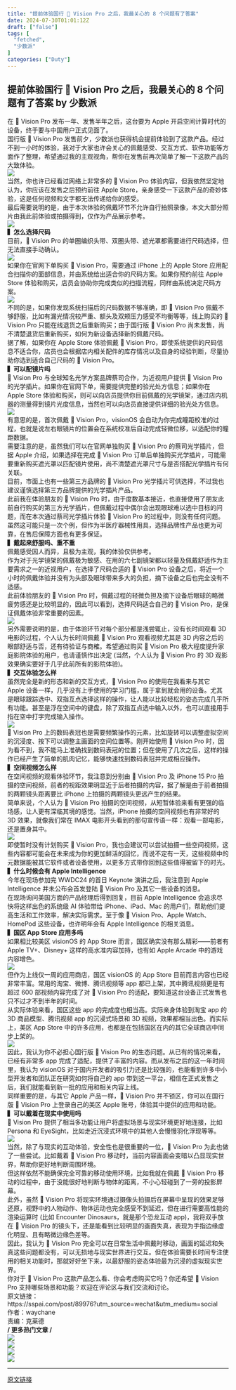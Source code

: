 ```yaml
---
title: "提前体验国行  Vision Pro 之后，我最关心的 8 个问题有了答案"
date: 2024-07-30T01:01:12Z
draft: ["false"]
tags: [
  "fetched",
  "少数派"
]
categories: ["Duty"]
---
```

提前体验国行  Vision Pro 之后，我最关心的 8 个问题有了答案 by 少数派
------
<div><section><span>在  Vision Pro 发布一年、发售半年之后，这台要为 Apple 开启空间计算时代的设备，终于要与中国用户正式见面了。</span></section><section><span>国行版  Vision Pro 发售前夕，少数派也获得机会提前体验到了这款产品。经过不到一小时的体验，我对于大家也许会关心的佩戴感受、交互方式、软件功能等方面作了整理，希望通过我的主观视角，帮你在发售前再次简单了解一下这款产品的大致体验。</span></section><section><img data-galleryid="" data-imgfileid="100075032" data-ratio="0.4" data-s="300,640" data-src="https://mmbiz.qpic.cn/sz_mmbiz_png/oylw20gGnRhswnRv0tJeklfoMbU4MPYibHibkwyEfFMkicLlbF5ECDlFDF2jlNp5ORtcvic5zGuv6iaEARIsibaeeLZA/640?wx_fmt=png" data-type="png" data-w="1000" src="https://mmbiz.qpic.cn/sz_mmbiz_png/oylw20gGnRhswnRv0tJeklfoMbU4MPYibHibkwyEfFMkicLlbF5ECDlFDF2jlNp5ORtcvic5zGuv6iaEARIsibaeeLZA/640?wx_fmt=png"></section><section><span>当然，你也许已经看过网络上非常多的  Vision Pro 体验内容，但我依然坚定地认为，你应该在发售之后预约前往 Apple Store，亲身感受一下这款产品的奇妙体验，这是任何视频和文字都无法传递给你的感受。</span></section><section><span>最后需要说明的是，由于本次体验的佩戴环节不允许自行拍照录像，本文大部分照片由我此前体验或拍摄得到，仅作为产品展示参考。</span></section><section><img data-imgfileid="100093218" data-ratio="1.0018518518518518" data-s="300,640" data-src="https://mmbiz.qpic.cn/sz_mmbiz_jpg/oylw20gGnRhAZMZmuqfLPQY7wuD0UojX5HPnOIed0iab3qym9gVdLcljuPPy0qbfmx7DgAfyx1Drsib1IicEzxz3w/640?wx_fmt=webp&amp;from=appmsg" data-type="webp" data-w="1080" src="https://mmbiz.qpic.cn/sz_mmbiz_jpg/oylw20gGnRhAZMZmuqfLPQY7wuD0UojX5HPnOIed0iab3qym9gVdLcljuPPy0qbfmx7DgAfyx1Drsib1IicEzxz3w/640?wx_fmt=webp&amp;from=appmsg"></section><section><span><strong>▍</strong></span><strong><span>怎么选择尺码</span></strong></section><section><span>目前， Vision Pro 的单圈编织头带、双圈头带、遮光罩都需要进行尺码选择，但无法直接手动确认。</span></section><section><img data-imgfileid="100093219" data-ratio="1.775" data-s="300,640" data-src="https://mmbiz.qpic.cn/sz_mmbiz_jpg/oylw20gGnRhAZMZmuqfLPQY7wuD0UojX7GAx9dOGYf7EFUaokDuu0TZQFZqf3qrD6J9jW1nUlMTbYOhbvg2JtA/640?wx_fmt=webp&amp;from=appmsg" data-type="webp" data-w="1080" src="https://mmbiz.qpic.cn/sz_mmbiz_jpg/oylw20gGnRhAZMZmuqfLPQY7wuD0UojX7GAx9dOGYf7EFUaokDuu0TZQFZqf3qrD6J9jW1nUlMTbYOhbvg2JtA/640?wx_fmt=webp&amp;from=appmsg"></section><section><span>如果你在官网下单购买  Vision Pro，需要通过 iPhone 上的 Apple Store 应用配合扫描你的面部信息，并由系统给出适合你的尺码方案。如果你预约前往 Apple Store 体验和购买，店员会协助你完成类似的扫描流程，同样由系统决定尺码方案。</span></section><section><img data-imgfileid="100093220" data-ratio="1.612962962962963" data-s="300,640" data-src="https://mmbiz.qpic.cn/sz_mmbiz_jpg/oylw20gGnRhAZMZmuqfLPQY7wuD0UojXcTAXPU94hibic3Y47uWkQ2yc7VViaXULlJk3BD6bolrx33aVAErtFBWUw/640?wx_fmt=webp&amp;from=appmsg" data-type="webp" data-w="1080" src="https://mmbiz.qpic.cn/sz_mmbiz_jpg/oylw20gGnRhAZMZmuqfLPQY7wuD0UojXcTAXPU94hibic3Y47uWkQ2yc7VViaXULlJk3BD6bolrx33aVAErtFBWUw/640?wx_fmt=webp&amp;from=appmsg"></section><section><span>不同的是，如果你发现系统扫描后的尺码数据不够准确，即  Vision Pro 佩戴不够舒服，比如有漏光情况较严重、额头及双颊压力感受不均衡等等，线上购买的  Vision Pro 只能在线退货之后重新购买；由于国行版  Vision Pro 尚未发售，尚不清楚退货后重新购买，如何为新设备选择新的佩戴尺码。</span></section><section><span>据了解，如果你在 Apple Store 体验佩戴  Vision Pro，即使系统提供的尺码信息不适合你，店员也会根据店内相关配件的库存情况以及自身的经验判断，尽量协助你选到适合自己尺码的  Vision Pro。</span></section><section><span><strong>▍</strong></span><strong><span>可以配镜片吗</span></strong></section><section><span> Vision Pro 与全球知名光学方案品牌蔡司合作，为近视用户提供  Vision Pro 的光学插片。如果你在官网下单，需要提供完整的验光处方信息；如果你在 Apple Store 体验和购买，则可以向店员提供你目前佩戴的光学镜架，通过店内机器的测量得到镜片光度信息，当然也可以向店员直接提供详细的验光处方信息。</span></section><section><img data-imgfileid="100093221" data-ratio="0.5611111111111111" data-s="300,640" data-src="https://mmbiz.qpic.cn/sz_mmbiz_jpg/oylw20gGnRhAZMZmuqfLPQY7wuD0UojXUOHXdTwsk7jQfVqrbEbMYTpzHpgD9oNsCF4xYVlbAZDmOIaibV74icOA/640?wx_fmt=webp&amp;from=appmsg" data-type="webp" data-w="1080" src="https://mmbiz.qpic.cn/sz_mmbiz_jpg/oylw20gGnRhAZMZmuqfLPQY7wuD0UojXUOHXdTwsk7jQfVqrbEbMYTpzHpgD9oNsCF4xYVlbAZDmOIaibV74icOA/640?wx_fmt=webp&amp;from=appmsg"><span></span></section><section><span>有意思的是，首次佩戴  Vision Pro，visionOS 会自动为你完成瞳距校准的过程，也就是说左右眼镜片的位置会在系统校准后自动完成轻微位移，以适配你的瞳距数据。</span></section><section><span>需要注意的是，虽然我们可以在官网单独购买  Vision Pro 的蔡司光学插片，但据 Apple 介绍，如果选择在完成  Vision Pro 订单后单独购买光学插片，可能需要重新购买遮光罩以匹配镜片使用，尚不清楚遮光罩尺寸与是否搭配光学插片有何关联。</span></section><section><span>目前，市面上也有一些第三方品牌的  Vision Pro 光学插片可供选择，不过我也建议谨慎选择第三方品牌提供的光学插片产品。</span></section><section><span>此前我在体验朋友的  Vision Pro 时，由于度数基本接近，也直接使用了朋友此前自行购买的第三方光学插片，但佩戴过程中偶尔会出现眼球难以选中目标的问题，而在本次通过蔡司光学插片体验  Vision Pro 的过程中，则没有任何问题。虽然这可能只是一次个例，但作为半医疗器械性用具，选择品牌性产品也更为可靠，在售后保障方面也有更多保证。</span></section><section><span><strong>▍</strong></span><strong><span>戴起来舒服吗、重不重</span></strong></section><section><span>佩戴感受因人而异，且极为主观，我的体验仅供参考。</span></section><section><span>作为对于光学镜架的佩戴极为敏感、在用的六七副镜架都以轻量及佩戴舒适作为主要需求之一的近视用户，在选择了尺码合适的  Vision Pro 设备之后，将近一个小时的佩戴体验并没有为头部及眼球带来多大的负担，摘下设备之后也完全没有不适感。</span></section><section><span>此前体验朋友的  Vision Pro 时，佩戴过程的轻微负担及摘下设备后眼球的略微疲劳感还是比较明显的，因此可以看到，选择尺码适合自己的  Vision Pro，是保证佩戴体验非常重要的因素。</span></section><section><img data-imgfileid="100093222" data-ratio="1.0018518518518518" data-s="300,640" data-src="https://mmbiz.qpic.cn/sz_mmbiz_jpg/oylw20gGnRhAZMZmuqfLPQY7wuD0UojX61ib4YtC5tXmia4cd36QJmbvL4IMbePo1rGaCZCbkg8R76nqbHUlwGyQ/640?wx_fmt=webp&amp;from=appmsg" data-type="webp" data-w="1080" src="https://mmbiz.qpic.cn/sz_mmbiz_jpg/oylw20gGnRhAZMZmuqfLPQY7wuD0UojX61ib4YtC5tXmia4cd36QJmbvL4IMbePo1rGaCZCbkg8R76nqbHUlwGyQ/640?wx_fmt=webp&amp;from=appmsg"></section><section><span>另外需要说明的是，由于体验环节对每个部分都是浅尝辄止，没有长时间观看 3D 电影的过程，个人认为长时间佩戴  Vision Pro 观看视频尤其是 3D 内容之后的眼部舒适与否，还有待验证与商榷。希望通过购买  Vision Pro 极大程度提升家庭影院体验的用户，也请谨慎作出决定 (当然，个人认为  Vision Pro 的 3D 观影效果确实要好于几乎此前所有的影院体验)。</span></section><section><span><strong>▍</strong></span><strong><span>交互体验怎么样</span></strong></section><section><span>虽然完全是新的形态和新的交互方式， Vision Pro 的使用在我看来与其它 Apple 设备一样，几乎没有上手使用的学习门槛，属于拿到就会用的设备。尤其是眼球跟踪选中、双指互点选择这样的操作，让人能以比较轻松的姿态完成几乎所有功能。甚至是浮在空间中的键盘，除了双指互点选中输入以外，也可以直接用手指在空中打字完成输入操作。</span></section><section><img data-imgfileid="100093223" data-ratio="0.5625" data-s="300,640" data-src="https://mmbiz.qpic.cn/sz_mmbiz_gif/oylw20gGnRhAZMZmuqfLPQY7wuD0UojXdUyLEZBj0cQBURlOmq2QSDDyFuzRDfQEX72QGsOrqe4DGQoy37pJaw/640?wx_fmt=gif&amp;from=appmsg" data-type="gif" data-w="800" src="https://mmbiz.qpic.cn/sz_mmbiz_gif/oylw20gGnRhAZMZmuqfLPQY7wuD0UojXdUyLEZBj0cQBURlOmq2QSDDyFuzRDfQEX72QGsOrqe4DGQoy37pJaw/640?wx_fmt=gif&amp;from=appmsg"></section><section><span> Vision Pro 上的数码表冠也是需要频繁操作的元素，比如旋转可以调整虚拟空间的沉浸度、按下可以调整主画面的空间位置等。刚开始使用  Vision Pro 时，因为看不到，我不能马上准确找到数码表冠的位置；但在使用了几次之后，这样的操作已经产生了简单的肌肉记忆，能够快速找到数码表冠并完成相应操作。</span></section><section><span><strong>▍</strong></span><strong><span>空间视频怎么样</span></strong></section><section><span>在空间视频的观看体验环节，我注意到分别由  Vision Pro 及 iPhone 15 Pro 拍摄的空间视频，前者的视距效果明显近于后者拍摄的内容，据了解是由于前者拍摄的两颗镜头距离要比 iPhone 上拍摄的两颗镜头更远产生的结果。</span></section><section><span>简单来说，个人认为  Vision Pro 拍摄的空间视频，从短暂体验来看有更强的临场感，让人更有深临其境的感觉。当然，iPhone 拍摄的空间视频也有非常好的 3D 效果，就像我们常在 IMAX 电影开头看到的那句宣传语一样：观看一部电影，还是置身其中。</span></section><section><img data-imgfileid="100093224" data-ratio="0.562962962962963" data-s="300,640" data-src="https://mmbiz.qpic.cn/sz_mmbiz_jpg/oylw20gGnRhAZMZmuqfLPQY7wuD0UojXWomrCFLUxUN47yZEFFQxKZCy2AlINULayCXcMRM2xbREalVlj3K5Uw/640?wx_fmt=webp&amp;from=appmsg" data-type="webp" data-w="1080" src="https://mmbiz.qpic.cn/sz_mmbiz_jpg/oylw20gGnRhAZMZmuqfLPQY7wuD0UojXWomrCFLUxUN47yZEFFQxKZCy2AlINULayCXcMRM2xbREalVlj3K5Uw/640?wx_fmt=webp&amp;from=appmsg"></section><section><span>即使暂时没有计划购买  Vision Pro，我也会建议可以尝试拍摄一些空间视频，这些内容都可能会在未来成为你的更加鲜活的回忆，而说不定有一天，这些视频中的元数据能被其它软件或者设备使用，以更多方式带你回到这些值得被留下的时光。</span><span></span></section><section><span><strong>▍</strong></span><strong><span>什么时候会有 Apple Intelligence</span></strong></section><section><span>今年在现场参加完 WWDC24 的首日 Keynote 演讲之后，我注意到 Apple Intelligence 并未公布会首发登陆  Vision Pro 及其它一些设备的消息。</span></section><section><span>在现场询问美国方面的产品经理后得到回复，目前 Apple Intelligence 会追求尽快将这样出色的系统级 AI 体验带给 iPhone、iPad、Mac 的用户们，帮助他们提高生活和工作效率，解决实际需求。至于像  Vision Pro、Apple Watch、HomePod 这些设备，也许明年会有 Apple Intelligence 的相关消息。</span></section><section><span><strong>▍</strong></span><strong><span>国区 App Store 应用多吗</span></strong></section><section><span>如果相比较美区 visionOS 的 App Store 而言，国区确实没有那么精彩——前者有 Apple TV+、Disney+ 这样的高水准内容加持，也有如 Apple Arcade 中的游戏内容增色。</span></section><section><img data-imgfileid="100093225" data-ratio="0.4583333333333333" data-s="300,640" data-src="https://mmbiz.qpic.cn/sz_mmbiz_jpg/oylw20gGnRhAZMZmuqfLPQY7wuD0UojXSQHHza0Bq4rUoMqUTWZ6zyRnFN4EeK4xcANYMbunZugpH7u3mGD6hQ/640?wx_fmt=webp&amp;from=appmsg" data-type="webp" data-w="1080" src="https://mmbiz.qpic.cn/sz_mmbiz_jpg/oylw20gGnRhAZMZmuqfLPQY7wuD0UojXSQHHza0Bq4rUoMqUTWZ6zyRnFN4EeK4xcANYMbunZugpH7u3mGD6hQ/640?wx_fmt=webp&amp;from=appmsg"></section><section><span>但作为上线仅一周的应用商店，国区 visionOS 的 App Store 目前而言内容也已经非常丰富。常用的淘宝、微博、腾讯视频等 app 都已上架，其中腾讯视频更是有超过 600 部视频内容完成了对  Vision Pro 的适配，要知道这台设备正式发售也只不过才不到半年的时间。</span></section><section><span>从实际体验来看，国区这些 app 的完成度也相当高。实际亲身体验到淘宝 app 的 3D 商品模型、腾讯视频 app 的沉浸式场景和 3D 视频，效果都相当出色。而实际上，美区 App Store 中的许多应用，也都是在包括国区在内的其它全球商店中同步上架的。</span></section><section><img data-imgfileid="100093226" data-ratio="0.49074074074074076" data-s="300,640" data-src="https://mmbiz.qpic.cn/sz_mmbiz_jpg/oylw20gGnRhAZMZmuqfLPQY7wuD0UojXHckVXQ89o3Pe4OYc9IpbjJia44pF2RsrIcuIB9qexhaJxaXbQ7V3EjA/640?wx_fmt=webp&amp;from=appmsg" data-type="webp" data-w="1080" src="https://mmbiz.qpic.cn/sz_mmbiz_jpg/oylw20gGnRhAZMZmuqfLPQY7wuD0UojXHckVXQ89o3Pe4OYc9IpbjJia44pF2RsrIcuIB9qexhaJxaXbQ7V3EjA/640?wx_fmt=webp&amp;from=appmsg"></section><section><span>因此，我认为你不必担心国行版  Vision Pro 的生态问题。从已有的情况来看，已经有非常多 app 完成了适配，提供了丰富的内容。而从发布之后的这一年时间里，我认为 visionOS 对于国内开发者的吸引力还是比较强的，也能看到许多中小型开发者和团队正在研究如何将自己的 app 带到这一平台，相信在正式发售之后，我们就能看到新一批的应用和相关内容上线。</span></section><section><span>同样重要的是，与其它 Apple 产品一样， Vision Pro 并不锁区，你可以在国行版  Vision Pro 上登录自己的美区 Apple 账号，体验其中提供的应用和功能。</span></section><section><span><strong>▍</strong></span><strong><span>可以戴着在现实中使用吗</span></strong></section><section><span> Vision Pro 提供了相当多功能让用户将虚拟场景与现实环境更好地连接，比如 Persona 和 EyeSight，比如走近沉浸式环境中的其他人会慢慢羽化浮现等等。</span></section><section><img data-imgfileid="100093227" data-ratio="1.775" data-s="300,640" data-src="https://mmbiz.qpic.cn/sz_mmbiz_jpg/oylw20gGnRhAZMZmuqfLPQY7wuD0UojXrQu8SP09nSVbtlk4Z8QblvteQ7sxssILqsJBRqSHSnNDWF9dfrXpCQ/640?wx_fmt=webp&amp;from=appmsg" data-type="webp" data-w="1080" src="https://mmbiz.qpic.cn/sz_mmbiz_jpg/oylw20gGnRhAZMZmuqfLPQY7wuD0UojXrQu8SP09nSVbtlk4Z8QblvteQ7sxssILqsJBRqSHSnNDWF9dfrXpCQ/640?wx_fmt=webp&amp;from=appmsg"></section><section><span>当然，除了与现实的互动体验，安全性也是很重要的一位， Vision Pro 为此也做了一些尝试。比如戴着  Vision Pro 移动时，当前内容画面会变暗以凸显现实世界，帮助你更好地判断周围环境。</span></section><section><span>但这样依然不能确保完全可靠的移动使用环境，比如我就在佩戴  Vision Pro 移动的过程中，由于没能很好地判断与物体的距离，不小心轻碰到了一旁的投影屏幕。</span></section><section><span>此外，虽然  Vision Pro 将现实环境通过摄像头拍摄后在屏幕中呈现的效果足够还原，视野中的人物动作、物体运动也完全感受不到延迟，但在进行需要高性能的渲染运算时 (比如 Encounter Dinosaurs，就是那个恐龙互动 app)，我将双手放在  Vision Pro 的镜头下，还是能看到比较明显的画面失真，表现为手指边缘虚化明显、且有略微边缘色差等。</span></section><section><span>因此，我认为  Vision Pro 完全可以在日常生活中佩戴时移动，画面的延迟和失真这些问题都没有，可以无损地与现实世界进行交互。但在体验需要长时间专注使用的相关功能时，那就好好坐下来，以最舒服的姿态体验最为沉浸的虚拟现实世界。</span></section><section><span>你对于  Vision Pro 这款产品怎么看、你会考虑购买它吗？你还希望  Vision Pro 支持哪些场景和功能？欢迎在评论区与我们交流和讨论。</span></section><section><span>原文链接：</span></section><section><span>https://sspai.com/post/89976?utm_source=wechat&amp;utm_medium=social</span></section><section><span>作者：waychane<br></span></section><section><span><span>责编：克莱德</span></span></section><section><strong><span><strong><span><strong>/</strong></span><strong> 更多热门文章 </strong><span><strong>/</strong></span></strong></span></strong></section><section><a target="_blank" href="http://mp.weixin.qq.com/s?__biz=MzU4Mjg3MDAyMQ==&amp;mid=2247576820&amp;idx=1&amp;sn=f653a3427f22e519f7f66305b514a109&amp;chksm=fdb2599ecac5d088e6fc7670a4d814bc4844fa35df1f94b28cffe4f98fae5dac36069ee0e844&amp;scene=21#wechat_redirect" textvalue="你已选中了添加链接的内容" linktype="text" imgurl="" imgdata="null" data-itemshowtype="0" tab="innerlink" data-linktype="1"><span><img data-cropselx1="0" data-cropselx2="562" data-cropsely1="0" data-cropsely2="175" data-imgfileid="100093231" data-ratio="0.31203703703703706" data-s="300,640" data-src="https://mmbiz.qpic.cn/sz_mmbiz_png/oylw20gGnRgEYuQib9U82Avjc0ibiatbx7ibMnLJVfQ010T69qE4UJ51jaOzoia2K3ZtVZWblypSe2vbdHahk95sD7A/640?wx_fmt=png&amp;from=appmsg" data-type="png" data-w="1080" src="https://mmbiz.qpic.cn/sz_mmbiz_png/oylw20gGnRgEYuQib9U82Avjc0ibiatbx7ibMnLJVfQ010T69qE4UJ51jaOzoia2K3ZtVZWblypSe2vbdHahk95sD7A/640?wx_fmt=png&amp;from=appmsg"></span></a></section><section><a target="_blank" href="http://mp.weixin.qq.com/s?__biz=MzU4Mjg3MDAyMQ==&amp;mid=2247576607&amp;idx=1&amp;sn=3bd44d05369f410101d88c3f6226216c&amp;chksm=fdb25975cac5d063fdca9e8e49cb518547250cf255f486e53720a12f13c1b044b684c93693ad&amp;scene=21#wechat_redirect" textvalue="你已选中了添加链接的内容" linktype="text" imgurl="" imgdata="null" data-itemshowtype="0" tab="innerlink" data-linktype="1"><span><img data-cropselx1="0" data-cropselx2="562" data-cropsely1="0" data-cropsely2="175" data-imgfileid="100093230" data-ratio="0.31203703703703706" data-s="300,640" data-src="https://mmbiz.qpic.cn/sz_mmbiz_png/oylw20gGnRhc0ficuesLo6klJGcV2I86XDH8J1GQXt5FZVrQKbU2UgWlcJvTe0zt9icJmP7d1RZH9vz0uZdRuUZw/640?wx_fmt=png&amp;from=appmsg" data-type="png" data-w="1080" src="https://mmbiz.qpic.cn/sz_mmbiz_png/oylw20gGnRhc0ficuesLo6klJGcV2I86XDH8J1GQXt5FZVrQKbU2UgWlcJvTe0zt9icJmP7d1RZH9vz0uZdRuUZw/640?wx_fmt=png&amp;from=appmsg"></span></a></section><section><img data-cropselx1="0" data-cropselx2="562" data-cropsely1="0" data-cropsely2="225" data-imgfileid="100093229" data-ratio="0.4" data-s="300,640" data-src="https://mmbiz.qpic.cn/sz_mmbiz_png/oylw20gGnRia0gia2XRjDMyUibKnCy2K0x54Bib33FrlL2EuuBN3j1JU6EwcpdUY81WF9oVNhLDM0H8vFOjQ2Qfn7w/640?wx_fmt=png" data-type="png" data-w="1000" src="https://mmbiz.qpic.cn/sz_mmbiz_png/oylw20gGnRia0gia2XRjDMyUibKnCy2K0x54Bib33FrlL2EuuBN3j1JU6EwcpdUY81WF9oVNhLDM0H8vFOjQ2Qfn7w/640?wx_fmt=png"></section><section><img data-imgfileid="100093228" data-ratio="0.16" data-src="https://mmbiz.qpic.cn/sz_mmbiz_gif/oylw20gGnRia5eQ4a4yV4Qpwj5xOiaaKKiclUP2GvCckKna5gukbFmkUQpoVjdekXiawhY0jiaZALA2nYCQwzP50kfg/640?wx_fmt=gif" data-type="gif" data-w="1000" src="https://mmbiz.qpic.cn/sz_mmbiz_gif/oylw20gGnRia5eQ4a4yV4Qpwj5xOiaaKKiclUP2GvCckKna5gukbFmkUQpoVjdekXiawhY0jiaZALA2nYCQwzP50kfg/640?wx_fmt=gif"></section><p><mp-style-type data-value="3"></mp-style-type></p></div>  
<hr>
<a href="https://mp.weixin.qq.com/s/ThEN_FfJeucDMh0h-aUH6A",target="_blank" rel="noopener noreferrer">原文链接</a>
